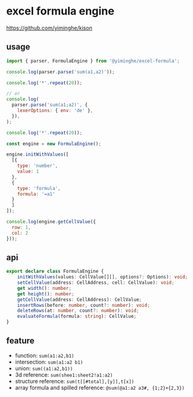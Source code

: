 # excel formula engine

https://github.com/yiminghe/kison

## usage

```js
import { parser, FormulaEngine } from '@yiminghe/excel-formula';

console.log(parser.parse('sum(a1,a2)'));

console.log('*'.repeat(20));

// or
console.log(
  parser.parse('sum(a1;a2)', {
    lexerOptions: { env: 'de' },
  }),
);

console.log('*'.repeat(20));

const engine = new FormulaEngine();

engine.initWithValues([
  [{
    type: 'number',
    value: 1
  },
  {
    type: 'formula',
    formula: '=a1'
  }
  ]
]);

console.log(engine.getCellValue({
  row: 1,
  col: 2
}));
```

## api

```ts
export declare class FormulaEngine {
    initWithValues(values: CellValue[][], options?: Options): void;
    setCellValue(address: CellAddress, cell: CellValue): void;
    get width(): number;
    get height(): number;
    getCellValue(address: CellAddress): CellValue;
    insertRows(before: number, count?: number): void;
    deleteRows(at: number, count?: number): void;
    evaluateFormula(formula: string): CellValue;
}
```

## feature

- function: `sum(a1:a2,b1)`
- intersection: `sum(a1:a2 b1)`
- union: `sum((a1:a2,b1))`
- 3d reference: `sum(shee1:sheet2!a1:a2)`
- structure reference: `sum(t[[#total],[y]],t[x])`
- array formula and spilled reference: `@sum(@a1:a2 a3#, {1;2}+{2,3})`  
